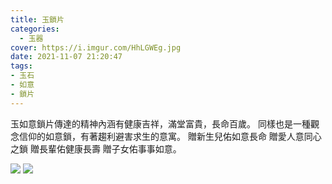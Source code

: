 ```yaml
---
title: 玉鎖片
categories:
  - 玉器
cover: https://i.imgur.com/HhLGWEg.jpg
date: 2021-11-07 21:20:47
tags:
- 玉石
- 如意
- 鎖片
---
```


玉如意鎖片傳達的精神內涵有健康吉祥，滿堂富貴，長命百歲。
同樣也是一種觀念信仰的如意鎖，有著趨利避害求生的意寓。
贈新生兒佑如意長命
贈愛人意同心之鎖
贈長輩佑健康長壽
贈子女佑事事如意。

![](https://i.imgur.com/HhLGWEg.jpg)
![](https://i.imgur.com/6UeP2tg.jpg)
